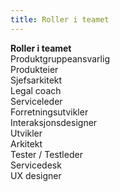 ```yaml
---
title: Roller i teamet
---
```


**Roller i teamet**  
Produktgruppeansvarlig  
Produkteier  
Sjefsarkitekt  
Legal coach  
Serviceleder  
Forretningsutvikler  
Interaksjonsdesigner  
Utvikler  
Arkitekt  
Tester / Testleder  
Servicedesk  
UX designer
